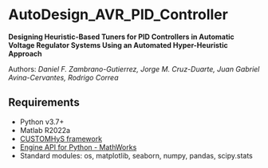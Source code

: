 # AutoDesign_AVR_PID_Controller

**Designing Heuristic-Based Tuners for PID Controllers in Automatic Voltage Regulator Systems Using an Automated Hyper-Heuristic
Approach**

Authors: _Daniel F. Zambrano-Gutierrez, Jorge M. Cruz-Duarte, Juan Gabriel Avina-Cervantes, Rodrigo Correa_


## Requirements
* Python v3.7+
* Matlab R2022a
* [CUSTOMHyS framework](https://github.com/jcrvz/customhys.git)
* [Engine API for Python - MathWorks](https://www.mathworks.com/help/matlab/matlab_external/install-the-matlab-engine-for-python.html)
* Standard modules: os, matplotlib, seaborn, numpy, pandas, scipy.stats

